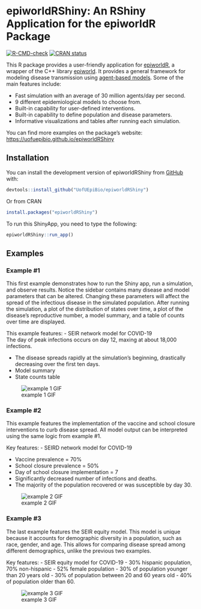 epiworldRShiny: An RShiny Application for the epiworldR Package
================

<!-- badges: start -->

[![R-CMD-check](https://github.com/UofUEpiBio/epiworldRShiny/actions/workflows/r.yml/badge.svg)](https://github.com/UofUEpiBio/epiworldRShiny/actions/workflows/r.yml)
[![CRAN
status](https://www.r-pkg.org/badges/version/epiworldRShiny)](https://CRAN.R-project.org/package=epiworldRShiny)
<!-- badges: end -->

This R package provides a user-friendly application for
<a href="https://github.com/UofUEpiBio/epiworldR"
target="_blank">epiworldR</a>, a wrapper of the C++ library
<a href="https://github.com/UofUEpiBio/epiworld"
target="_blank">epiworld</a>. It provides a general framework for
modeling disease transmission using <a
href="https://en.wikipedia.org/w/index.php?title=Agent-based_model&amp;oldid=1153634802"
target="_blank">agent-based models</a>. Some of the main features
include:

- Fast simulation with an average of 30 million agents/day per second.
- 9 different epidemiological models to choose from.
- Built-in capability for user-defined interventions.
- Built-in capability to define population and disease parameters.
- Informative visualizations and tables after running each simulation.

You can find more examples on the package’s website:
<https://uofuepibio.github.io/epiworldRShiny>

## Installation

You can install the development version of epiworldRShiny from
[GitHub](https://github.com/) with:

``` r
devtools::install_github("UofUEpiBio/epiworldRShiny")
```

Or from CRAN

``` r
install.packages("epiworldRShiny")
```

To run this ShinyApp, you need to type the following:

``` r
epiworldRShiny::run_app()
```

## Examples

### Example \#1

This first example demonstrates how to run the Shiny app, run a
simulation, and observe results. Notice the sidebar contains many
disease and model parameters that can be altered. Changing these
parameters will affect the spread of the infectious disease in the
simulated population. After running the simulation, a plot of the
distribution of states over time, a plot of the disease’s reproductive
number, a model summary, and a table of counts over time are displayed.

This example features: - SEIR network model for COVID-19  
The day of peak infections occurs on day 12, maxing at about 18,000
infections.  
- The disease spreads rapidly at the simulation’s beginning, drastically
decreasing over the first ten days.  
- Model summary  
- State counts table

<figure>
<img
src="https://github.com/UofUEpiBio/epiworldRShiny/assets/105825983/f4e7d313-e3b6-4ebb-9c0a-ca4d53ef9cea"
alt="example 1 GIF" />
<figcaption aria-hidden="true">example 1 GIF</figcaption>
</figure>

### Example \#2

This example features the implementation of the vaccine and school
closure interventions to curb disease spread. All model output can be
interpreted using the same logic from example \#1.

Key features: - SEIRD network model for COVID-19  
- Vaccine prevalence = 70%  
- School closure prevalence = 50%  
- Day of school closure implementation = 7  
- Significantly decreased number of infections and deaths.  
- The majority of the population recovered or was susceptible by day 30.

<figure>
<img
src="https://github.com/UofUEpiBio/epiworldRShiny/assets/105825983/d5405162-f7fe-4a42-8a4c-e9a2ac31be73"
alt="example 2 GIF" />
<figcaption aria-hidden="true">example 2 GIF</figcaption>
</figure>

### Example \#3

The last example features the SEIR equity model. This model is unique
because it accounts for demographic diversity in a population, such as
race, gender, and age. This allows for comparing disease spread among
different demographics, unlike the previous two examples.

Key features: - SEIR equity model for COVID-19 - 30% hispanic
population, 70% non-hispanic - 52% female population - 30% of population
younger than 20 years old - 30% of population between 20 and 60 years
old - 40% of population older than 60.

<figure>
<img
src="https://github.com/UofUEpiBio/epiworldRShiny/assets/105825983/20aeb62d-cb42-4882-8577-a3406f167bca"
alt="example 3 GIF" />
<figcaption aria-hidden="true">example 3 GIF</figcaption>
</figure>
